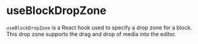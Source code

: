 useBlockDropZone
===========

`useBlockDropZone` is a React hook used to specify a drop zone for a block. This drop zone supports the drag and drop of media into the editor.
